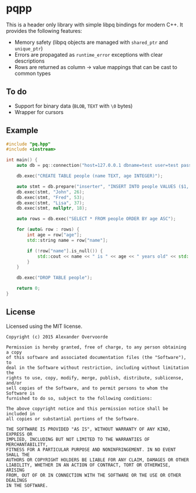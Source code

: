 pqpp
====

This is a header only library with simple libpq bindings for modern C++. It
provides the following features:

* Memory safety (libpq objects are managed with `shared_ptr` and `unique_ptr`)
* Errors are propagated as `runtime_error` exceptions with clear descriptions
* Rows are returned as column -> value mappings that can be cast to common types

To do
-----

* Support for binary data (`BLOB`, `TEXT` with `\0` bytes)
* Wrapper for cursors

Example
-------

```c++
#include "pq.hpp"
#include <iostream>

int main() {
    auto db = pq::connection("host=127.0.0.1 dbname=test user=test password=test");

    db.exec("CREATE TABLE people (name TEXT, age INTEGER)");

    auto stmt = db.prepare("inserter", "INSERT INTO people VALUES ($1, $2)", 2);
    db.exec(stmt, "John", 26);
    db.exec(stmt, "Fred", 53);
    db.exec(stmt, "Lisa", 37);
    db.exec(stmt, nullptr, 18);

    auto rows = db.exec("SELECT * FROM people ORDER BY age ASC");

    for (auto& row : rows) {
        int age = row["age"];
        std::string name = row["name"];

        if (!row["name"].is_null()) {
            std::cout << name << " is " << age << " years old" << std::endl;
        }
    }

    db.exec("DROP TABLE people");

    return 0;
}
```

License
-------

Licensed using the MIT license.

    Copyright (c) 2015 Alexander Overvoorde

    Permission is hereby granted, free of charge, to any person obtaining a copy
    of this software and associated documentation files (the "Software"), to
    deal in the Software without restriction, including without limitation the
    rights to use, copy, modify, merge, publish, distribute, sublicense, and/or
    sell copies of the Software, and to permit persons to whom the Software is
    furnished to do so, subject to the following conditions:

    The above copyright notice and this permission notice shall be included in
    all copies or substantial portions of the Software.

    THE SOFTWARE IS PROVIDED "AS IS", WITHOUT WARRANTY OF ANY KIND, EXPRESS OR
    IMPLIED, INCLUDING BUT NOT LIMITED TO THE WARRANTIES OF MERCHANTABILITY,
    FITNESS FOR A PARTICULAR PURPOSE AND NONINFRINGEMENT. IN NO EVENT SHALL THE
    AUTHORS OR COPYRIGHT HOLDERS BE LIABLE FOR ANY CLAIM, DAMAGES OR OTHER
    LIABILITY, WHETHER IN AN ACTION OF CONTRACT, TORT OR OTHERWISE, ARISING
    FROM, OUT OF OR IN CONNECTION WITH THE SOFTWARE OR THE USE OR OTHER DEALINGS
    IN THE SOFTWARE.
